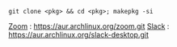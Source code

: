 `git clone <pkg> && cd <pkg>; makepkg -si`

[Zoom](https://aur.archlinux.org/packages/zoom/) : https://aur.archlinux.org/zoom.git
[Slack](https://aur.archlinux.org/packages/slack-desktop/) : https://aur.archlinux.org/slack-desktop.git
